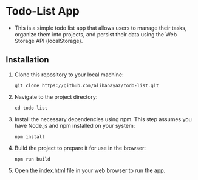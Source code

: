 # Todo-List App

- This is a simple todo list app that allows users to manage their tasks, organize them into projects, and persist their data using the Web Storage API (localStorage).

## Installation
1. Clone this repository to your local machine:
    ```
    git clone https://github.com/alihanayaz/todo-list.git
2. Navigate to the project directory:
    ```
    cd todo-list
3. Install the necessary dependencies using npm. This step assumes you have Node.js and npm installed on your system:
    ```
    npm install
4. Build the project to prepare it for use in the browser:
    ```
    npm run build
5. Open the index.html file in your web browser to run the app.
